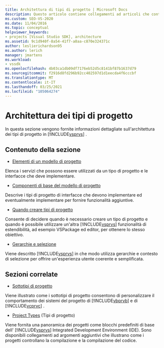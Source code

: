 ```yaml
---
title: Architettura di tipi di progetto | Microsoft Docs
description: Questo articolo contiene collegamenti ad articoli che contengono informazioni dettagliate sull'architettura dei tipi di progetto in Visual Studio.
ms.custom: SEO-VS-2020
ms.date: 11/04/2016
ms.topic: conceptual
helpviewer_keywords:
- projects [Visual Studio SDK], architecture
ms.assetid: 9c1d940f-8a54-41f7-a8aa-c870e324371c
author: leslierichardson95
ms.author: lerich
manager: jmartens
ms.workload:
- vssdk
ms.openlocfilehash: 4b03ca1db09df7176eb52d5c8141bf87b1637d79
ms.sourcegitcommit: f2916d8fd296b92cc402597d1d1eecda4f6cccbf
ms.translationtype: MT
ms.contentlocale: it-IT
ms.lasthandoff: 03/25/2021
ms.locfileid: "105064274"
---
```

# <a name="project-types-architecture"></a>Architettura dei tipi di progetto
In questa sezione vengono fornite informazioni dettagliate sull'architettura dei tipi di progetto in [!INCLUDE[vsprvs](../../code-quality/includes/vsprvs_md.md)] .

## <a name="in-this-section"></a>Contenuto della sezione
- [Elementi di un modello di progetto](../../extensibility/internals/elements-of-a-project-model.md)

 Elenca i servizi che possono essere utilizzati da un tipo di progetto e le interfacce che deve implementare.

- [Componenti di base del modello di progetto](../../extensibility/internals/project-model-core-components.md)

 Descrive i tipi di progetto di interfacce che devono implementare ed eventualmente implementare per fornire funzionalità aggiuntive.

- [Quando creare tipi di progetto](../../extensibility/internals/when-to-create-project-types.md)

 Consente di decidere quando è necessario creare un tipo di progetto e quando è possibile utilizzare un'altra [!INCLUDE[vsprvs](../../code-quality/includes/vsprvs_md.md)] funzionalità di estendibilità, ad esempio VSPackage ed editor, per ottenere lo stesso obiettivo.

- [Gerarchie e selezione](../../extensibility/internals/hierarchies-and-selection.md)

 Viene descritto [!INCLUDE[vsprvs](../../code-quality/includes/vsprvs_md.md)] in che modo utilizza gerarchie e contesto di selezione per offrire un'esperienza utente coerente e semplificata.

## <a name="related-sections"></a>Sezioni correlate
- [Sottotipi di progetto](../../extensibility/internals/project-subtypes.md)

 Viene illustrato come i sottotipi di progetto consentono di personalizzare il comportamento dei sistemi del progetto di [!INCLUDE[vbprvb](../../code-quality/includes/vbprvb_md.md)] e di [!INCLUDE[vcprvc](../../code-quality/includes/vcprvc_md.md)] .

- [Project Types](../../extensibility/internals/project-types.md) (Tipi di progetto)

 Viene fornita una panoramica dei progetti come blocchi predefiniti di base dell' [!INCLUDE[vsprvs](../../code-quality/includes/vsprvs_md.md)] Integrated Development Environment (IDE). Sono disponibili collegamenti ad argomenti aggiuntivi che illustrano come i progetti controllano la compilazione e la compilazione del codice.
